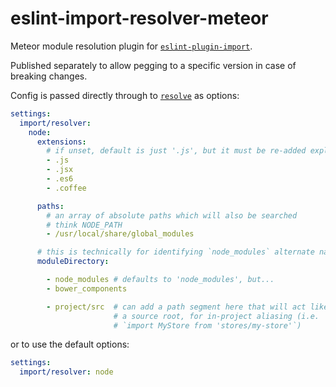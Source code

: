 # eslint-import-resolver-meteor

Meteor module resolution plugin for [`eslint-plugin-import`](https://www.npmjs.com/package/eslint-plugin-import).

Published separately to allow pegging to a specific version in case of breaking
changes.

Config is passed directly through to [`resolve`](https://www.npmjs.com/package/resolve#resolve-sync-id-opts) as options:

```yaml
settings:
  import/resolver:
    node:
      extensions:
        # if unset, default is just '.js', but it must be re-added explicitly if set
        - .js
        - .jsx
        - .es6
        - .coffee

      paths:
        # an array of absolute paths which will also be searched
        # think NODE_PATH
        - /usr/local/share/global_modules

      # this is technically for identifying `node_modules` alternate names
      moduleDirectory:

        - node_modules # defaults to 'node_modules', but...
        - bower_components

        - project/src  # can add a path segment here that will act like
                       # a source root, for in-project aliasing (i.e.
                       # `import MyStore from 'stores/my-store'`)
```

or to use the default options:

```yaml
settings:
  import/resolver: node
```
